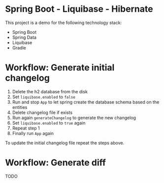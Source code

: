 # Spring Boot - Liquibase - Hibernate
This project is a demo for the following technology stack:
- Spring Boot
- Spring Data
- Liquibase
- Gradle

# Workflow: Generate initial changelog 
1. Delete the h2 database from the disk
2. Set `liquibase.enabled` to `false`
3. Run and stop `App` to let spring create the database schema based on the entities
4. Delete changelog file if exists
5. Run again `generateChangelog` to generate the new changelog 
6. Set `liquibase.enabled` to `true` again
7. Repeat step 1
7. Finally run `App` again

To update the initial changelog file repeat the steps above.

# Workflow: Generate diff
TODO


